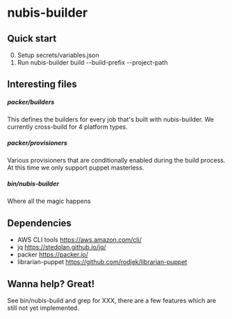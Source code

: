 # nubis-builder

## Quick start
0. Setup secrets/variables.json
0. Run nubis-builder build --build-prefix <path to nubis-builder checkout> --project-path <path to your project>

## Interesting files

##### packer/builders
This defines the builders for every job that's built with nubis-builder. We currently cross-build for 4 platform types.

##### packer/provisioners
Various provisioners that are conditionally enabled during the build process. At this time we only support puppet masterless.

##### bin/nubis-builder
Where all the magic happens

## Dependencies

* AWS CLI tools <https://aws.amazon.com/cli/>
* jq <https://stedolan.github.io/jq/>
* packer <https://packer.io/>
* librarian-puppet <https://github.com/rodjek/librarian-puppet>

## Wanna help? Great!

See bin/nubis-build and grep for XXX, there are a few features which are still not yet implemented.

